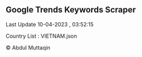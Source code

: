 

## Google Trends Keywords Scraper 
 
Last Update 10-04-2023 , 03:52:15

Country List :
VIETNAM.json



© Abdul Muttaqin 
